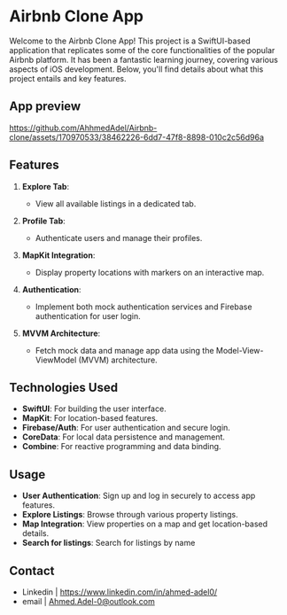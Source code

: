 # Airbnb Clone App

Welcome to the Airbnb Clone App! This project is a SwiftUI-based application that replicates some of the core functionalities of the popular Airbnb platform. It has been a fantastic learning journey, covering various aspects of iOS development. Below, you'll find details about what this project entails and key features.

## App preview


https://github.com/AhhmedAdel/Airbnb-clone/assets/170970533/38462226-6dd7-47f8-8898-010c2c56d96a



## Features

1. **Explore Tab**:
   - View all available listings in a dedicated tab.

2. **Profile Tab**:
   - Authenticate users and manage their profiles.

3. **MapKit Integration**:
   - Display property locations with markers on an interactive map.

4. **Authentication**:
   - Implement both mock authentication services and Firebase authentication for user login.

5. **MVVM Architecture**:
   - Fetch mock data and manage app data using the Model-View-ViewModel (MVVM) architecture.

## Technologies Used

- **SwiftUI**: For building the user interface.
- **MapKit**: For location-based features.
- **Firebase/Auth**: For user authentication and secure login.
- **CoreData**: For local data persistence and management.
- **Combine**: For reactive programming and data binding.

## Usage

- **User Authentication**: Sign up and log in securely to access app features.
- **Explore Listings**: Browse through various property listings.
- **Map Integration**: View properties on a map and get location-based details.
- **Search for listings**: Search for listings by name

## Contact

- Linkedin | https://www.linkedin.com/in/ahmed-adel0/
- email | Ahmed.Adel-0@outlook.com


